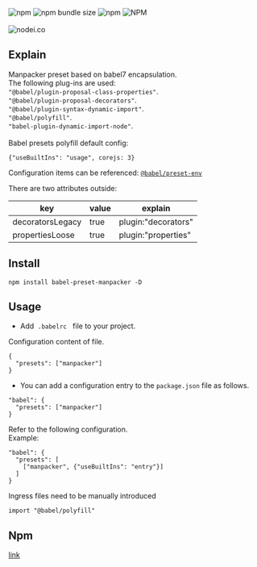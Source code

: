 ![npm](https://img.shields.io/npm/v/babel-preset-manpacker.svg)
![npm bundle size](https://img.shields.io/bundlephobia/min/babel-preset-manpacker.svg)
![npm](https://img.shields.io/npm/dw/babel-preset-manpacker.svg)
![NPM](https://img.shields.io/npm/l/babel-preset-manpacker.svg)
<br><br>
![nodei.co](https://nodei.co/npm/babel-preset-manpacker.png?downloads=true&downloadRank=true&stars=true)
<br>
## Explain
Manpacker preset based on babel7 encapsulation.<br/>
The following plug-ins are used:<br>
<code>"@babel/plugin-proposal-class-properties"</code>.<br>
<code>"@babel/plugin-proposal-decorators"</code>.<br>
<code>"@babel/plugin-syntax-dynamic-import"</code>.<br>
<code>"@babel/polyfill"</code>.<br>
<code>"babel-plugin-dynamic-import-node"</code>.<br><br>
Babel presets polyfill default config:<br>
```
{"useBuiltIns": "usage", corejs: 3}
```
Configuration items can be referenced: [<code>@babel/preset-env</code>](https://babeljs.io/docs/en/babel-preset-env/)

There are two attributes outside:

key|value|explain
--|--|--
decoratorsLegacy|true|plugin:"decorators"
propertiesLoose|true|plugin:"properties"

## Install
```
npm install babel-preset-manpacker -D
```
## Usage

- Add &nbsp;<code>.babelrc</code> &nbsp; file to your project. &nbsp;

Configuration content of file.

```
{
  "presets": ["manpacker"]
}
```
- You can add a configuration entry to the <code>package.json</code> file as follows.

```
"babel": {
  "presets": ["manpacker"]
}
```
Refer to the following configuration.<br>
Example: <br>
```
"babel": {
  "presets": [
    ["manpacker", {"useBuiltIns": "entry"}]
  ]
}
```
Ingress files need to be manually introduced
```
import "@babel/polyfill"
```

## Npm
[link](https://www.npmjs.com/package/babel-preset-manpacker)
